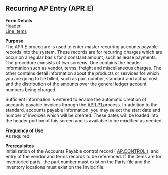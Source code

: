 ##  Recurring AP Entry (APR.E)

<PageHeader />

**Form Details**  
[ Header ](APR-E-1/README.md)   
[ Line Items ](APR-E-2/README.md)   

**Purpose**  
The APR.E procedure is used to enter master recurring accounts payable records
into the system. These records are for recurring charges which are occur on a
regular basis for a constant amount, such as lease payments. The procedure
consists of two screens. One contains the header information such as vendor,
terms, freight and miscellaneous charges. The other contains detail
information about the products or services for which you are going to be
billed, such as part number, standard and actual cost and the distribution of
the amounts over the general ledger account numbers being charged.  
  
Sufficient information is entered to enable the automatic creation of accounts payable invoices through the [ APR.P1 ](../../AP-PROCESS/APR-P1/README.md) process. In addition to the standard, accounts payable information, you may select the start date and number of invoices which will be created. These dates will be loaded into the header portion of this screen and is available to be modified as needed. 

**Frequency of Use**  
As required.

**Prerequisites**  
Initialization of the Accounts Payable control record ( [ AP.CONTROL ](../AP-CONTROL/README.md) ), and entry of the vendor and terms records to be referenced. If the items are for inventoried parts, the part number must exist on the Parts file and the inventory locations must exist on the Invloc file. 

<badge text= "Version 8.10.57" vertical="middle" />

<PageFooter />